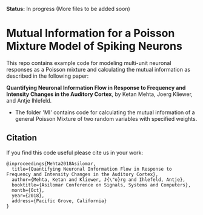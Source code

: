 **Status:** In progress (More files to be added soon)


# Mutual Information for a Poisson Mixture Model of Spiking Neurons

This repo contains example code for modeling multi-unit neuronal responses as a Poisson mixture and calculating the mutual information as described in the following
paper:

**Quantifying Neuronal Information Flow in Response to Frequency and Intensity Changes in the Auditory Cortex**, by
Ketan Mehta, Joerg Kliewer, and Antje Ihlefeld.

- The folder 'MI' contains code for calculating the mutual information of a general Poisson Mixture of two random variables with specified weights.

## Citation

If you find this code useful please cite us in your work:

```
@inproceedings{Mehta2018Asilomar,
  title={Quantifying Neuronal Information Flow in Response to Frequency and Intensity Changes in the Auditory Cortex},
  author={Mehta, Ketan and Kliewer, J{\"o}rg and Ihlefeld, Antje},
  booktitle={Asilomar Conference on Signals, Systems and Computers},
  month={Oct},
  year={2018},
  address={Pacific Grove, California}
}
```
